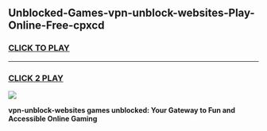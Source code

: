 
## Unblocked-Games-vpn-unblock-websites-Play-Online-Free-cpxcd
<h3>
<a href="https://premium76.site?title=vpn-unblock-websites&ref=26A">CLICK TO PLAY</a></h3>
<hr>

<h3>
<a href="https://premium76.site?title=vpn-unblock-websites&ref=26A">CLICK 2 PLAY</a>
  
</h3>

<a href="https://premium76.site?title=vpn-unblock-websites&ref=26A"><img src="https://clearcache.store/games.png"></a>


**vpn-unblock-websites games unblocked: Your Gateway to Fun and Accessible Online Gaming**
